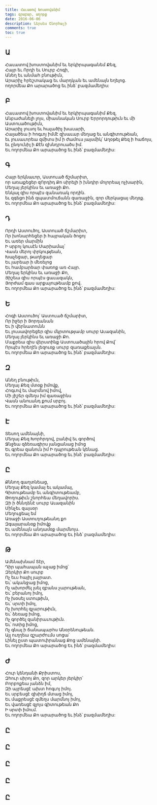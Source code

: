 ```yaml
---
title: Հաւատով Խոստովանիմ
tags: գրաբար, աղոթք
date: 2016-06-06
description: Ներսես Շնորհալի
comments: true
toc: true
---
```


## Ա
Հաւատով խոստովանիմ եւ երկիրպագանեմ Քեզ, <br>
Հայր եւ Որդի եւ Սուրբ Հոգի,<br>
Անեղ եւ անմահ բնութիւն,<br>
Արարիչ հրեշտակաց եւ մարդկան եւ ամենայն եղելոց.<br>
ողորմեա Քո արարածոց եւ ինձ՝ բազմամեղիս:<br>

## Բ 
Հաւատով խոստովանիմ եւ երկիրպագանիմ Քեզ,<br>
Անբաժանելի լոյս, միասնական Սուրբ Երրորդութիւն եւ մի Աստուածութիւն,<br>
Արարիչ լուսոյ եւ հալածիչ խաւարի,<br>
Հալածեա ի հոգւոյ իմմէ զխաւար մեղաց եւ անգիտութեան,<br>
եւ լուսաւորեա զմիտս իմ ի ժամուս յայսմիկ՝ Աղօթել Քեզ ի հաճոյս,<br>
եւ ընդունիլ ի Քէն զխնդրուածս իմ.<br>
Եւ ողորմեա Քո արարածոց եւ ինձ՝ բազմամեղիս:<br>

## Գ
Հայր երկնաւոր, Աստուած ճշմարիտ,<br>
որ առաքեցեր զՈրդիդ Քո սիրելի ի խնդիր մոլորեալ ոչխարին,<br>
Մեղայ յերկինս եւ առաջի Քո.<br>
Ենկալ զիս որպէս զանառակ որդին.<br>
եւ զգեցո ինձ զպատմուճանն զառաջին, զոր մերկացայ մեղօք.<br>
Եւ ողորմեա Քո արարածոց եւ ինձ՝ բազմամեղիս:<br>

## Դ
Որդի Աստուծոյ, Աստուած ճշմարիտ,<br>
Որ խոնարհեցեր ի հայրական ծոցոյ<br>
Եւ առեր մարմին<br>
Ի սրբոյ կուսէն Մարիամայ՝<br>
Վասն մերոյ փրկությեան,<br>
Խաչեցար, թաղեցար<br>
Եւ յարեար ի մեռելոց<br>
Եւ համբարձար փառոք առ Հայր.<br>
Մեղայ երկինս եւ առաջի Քո,<br>
Յիշեա զիս որպէս ցաւազակն,<br>
Յորժամ գաս արքայութեամբ քով.<br>
Եւ ողորմեա Քո արարածոց եւ ինձ՝ բազմամեղիս:<br>

## Ե
Հոգի Աստուծոյ՝ Աստուած ճշմարիտ,<br>
Որ իջեր ի Յորդանան <br>
Եւ ի վերնատունն<br>
Եւ լուսավորեցեր զիս մկրտությամբ սուրբ Աւազանին,<br>
Մեղայ յերկինս եւ առաջի Քո.<br>
Մաքրեա զիս վերստինք Աստուածային հրով Քով՝<br>
Որպէս հրեղէն լեզուօք սուրբ զառաքեալսն.<br>
Եւ ողորմեա Քո արարածոց եւ ինձ՝ բազմամեղիս:<br>

## Զ
Անեղ բնութիւն,<br>
Մեղայ Քեզ մտօք իմովք,<br>
Հոգւով եւ մարմնով իմով,<br>
Մի յիշեր զմեղս իմ զառաջինս<br>
Վասն անուանդ քում սրբոյ.<br>
Եւ ողորմեա Քո արարածոց եւ ինձ՝ բազմամեղիս:<br>

## Է
Տեսող ամենայնի,<br>
Մեղայ Քեզ Խորհրդով, բանիվ եւ գործով<br>
Ջնջեա զձեռագիրս յանցանաց իմոց<br>
Եւ գրեա զանուն իմ Ի դպրութեան կենաց.<br>
Եւ ողորմեա Քո արարածոց եւ ինձ՝ բազմամեղիս:<br>

## Ը
Քննող գաղտնեաց,<br> 
Մեղայ Քեզ կամայ եւ ակամայ,<br>
Գիտութեամբ եւ անգիտութեամբ,<br>
Թողութիւն շնորհեա մեղավորիս.<br>
Զի ի ծննդենէ սուրբ Աւազանին<br>
Մինչեւ զայսօր<br>
Մեղուցեալ եմ<br>
Առաջի Աստուղութեանդ քո<br>
Զգայարանօք իմովք<br>
Եւ ամենայն անդամօք մարմնոյս.<br>
Եւ ողորմեա Քո արարածոց Եւ ինձ՝ բազմամեղիս:<br>

## Թ
Ամենախնամ Տէր,<br>
Դիր պահապան աչաց իմոց՝<br>
Զերկիր Քո սուրբ<br>
Ոչ եւս հայիլ յայրատ.<br>
Եւ՝ ականջաց իմոց,<br>
Ոչ ախորժել լսել զբանս չարութեան,<br>
Եւ՝ բերանոյ իմոյ,<br>
Ոչ խօսել ստութիւն,<br>
Եւ՝ սրտի իմոյ,<br>
Ոչ խորհել զչարութիւն,<br>
Եւ՝ ձեռաց իմոց,<br>
Ոչ գործել զանիրաւութիւն.<br>
Եւ՝ ոտից իմոց,<br>
Ոչ գնալ ի ճանապարհս Անօրենութեան.<br>
Այլ ուղղեա զշարժումս սոցա՝<br>
Լինել ըստ պատուիրանաց Քոց ամենայնի.<br>
Եւ ողորմեա Քո արարածոց Եւ ինձ՝ բազմամեղիս:<br>

## Ժ
Հուր կենդանի Քրիստոս,<br>
Զհուր սիրոյ Քո, զոր արկեր յերկիր՝<br>
Բորբոքեա յանձն իմ,<br>
Զի այրեսցէ ախտ հոգւոյ իմոյ.<br>
Եւ սրբեսցէ զխիղճ մտաց իմոյ,<br>
Եւ մաքրեսցէ զմեղս մարմնոյ իմոյ,<br>
Եւ վառեսցէ զլոյս գիտութեան Քո<br> 
Ի սրտի իմում.<br>
Եւ ողորմեա Քո արարածոց եւ ինձ՝ բազմամեղիս: <br>

## Ը
## Ը
## Ը
## Ը
## Ը


